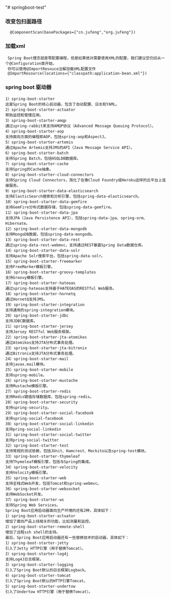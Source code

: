 "# springboot-test"

### 改变包扫面路径
      @ComponentScan(basePackages={"cn.jufeng","org.jufeng"})
### 加载xml
     Spring Boot理念就是零配置编程，但是如果绝对需要使用XML的配置，我们建议您仍旧从一个@Configuration类开始，
     你可以使用@ImportResouce注解加载XML配置文件
     @ImportResource(locations={"classpath:application-bean.xml"})

### spring boot 驱动器
    1）spring-boot-starter
    这是Spring Boot的核心启动器，包含了自动配置、日志和YAML。
    2）spring-boot-starter-actuator
    帮助监控和管理应用。
    3）spring-boot-starter-amqp
    通过spring-rabbit来支持AMQP协议（Advanced Message Queuing Protocol）。
    4）spring-boot-starter-aop
    支持面向方面的编程即AOP，包括spring-aop和AspectJ。
    5）spring-boot-starter-artemis
    通过Apache Artemis支持JMS的API（Java Message Service API）。
    6）spring-boot-starter-batch
    支持Spring Batch，包括HSQLDB数据库。
    7）spring-boot-starter-cache
    支持Spring的Cache抽象。
    8）spring-boot-starter-cloud-connectors
    支持Spring Cloud Connectors，简化了在像Cloud Foundry或Heroku这样的云平台上连接服务。
    9）spring-boot-starter-data-elasticsearch
    支持ElasticSearch搜索和分析引擎，包括spring-data-elasticsearch。
    10）spring-boot-starter-data-gemfire
    支持GemFire分布式数据存储，包括spring-data-gemfire。
    11）spring-boot-starter-data-jpa
    支持JPA（Java Persistence API），包括spring-data-jpa、spring-orm、Hibernate。
    12）spring-boot-starter-data-mongodb
    支持MongoDB数据，包括spring-data-mongodb。
    13）spring-boot-starter-data-rest
    通过spring-data-rest-webmvc，支持通过REST暴露Spring Data数据仓库。
    14）spring-boot-starter-data-solr
    支持Apache Solr搜索平台，包括spring-data-solr。
    15）spring-boot-starter-freemarker
    支持FreeMarker模板引擎。
    16）spring-boot-starter-groovy-templates
    支持Groovy模板引擎。
    17）spring-boot-starter-hateoas
    通过spring-hateoas支持基于HATEOAS的RESTful Web服务。
    18）spring-boot-starter-hornetq
    通过HornetQ支持JMS。
    19）spring-boot-starter-integration
    支持通用的spring-integration模块。
    20）spring-boot-starter-jdbc
    支持JDBC数据库。
    21）spring-boot-starter-jersey
    支持Jersey RESTful Web服务框架。
    22）spring-boot-starter-jta-atomikos
    通过Atomikos支持JTA分布式事务处理。
    23）spring-boot-starter-jta-bitronix
    通过Bitronix支持JTA分布式事务处理。
    24）spring-boot-starter-mail
    支持javax.mail模块。
    25）spring-boot-starter-mobile
    支持spring-mobile。
    26）spring-boot-starter-mustache
    支持Mustache模板引擎。
    27）spring-boot-starter-redis
    支持Redis键值存储数据库，包括spring-redis。
    28）spring-boot-starter-security
    支持spring-security。
    29）spring-boot-starter-social-facebook
    支持spring-social-facebook
    30）spring-boot-starter-social-linkedin
    支持pring-social-linkedin
    31）spring-boot-starter-social-twitter
    支持pring-social-twitter
    32）spring-boot-starter-test
    支持常规的测试依赖，包括JUnit、Hamcrest、Mockito以及spring-test模块。
    33）spring-boot-starter-thymeleaf
    支持Thymeleaf模板引擎，包括与Spring的集成。
    34）spring-boot-starter-velocity
    支持Velocity模板引擎。
    35）spring-boot-starter-web
    支持全栈式Web开发，包括Tomcat和spring-webmvc。
    36）spring-boot-starter-websocket
    支持WebSocket开发。
    37）spring-boot-starter-ws
    支持Spring Web Services。
    Spring Boot应用启动器面向生产环境的还有2种，具体如下：
    1）spring-boot-starter-actuator
    增加了面向产品上线相关的功能，比如测量和监控。
    2）spring-boot-starter-remote-shell
    增加了远程ssh shell的支持。
    最后，Spring Boot应用启动器还有一些替换技术的启动器，具体如下：
    1）spring-boot-starter-jetty
    引入了Jetty HTTP引擎（用于替换Tomcat）。
    2）spring-boot-starter-log4j
    支持Log4J日志框架。
    3）spring-boot-starter-logging
    引入了Spring Boot默认的日志框架Logback。
    4）spring-boot-starter-tomcat
    引入了Spring Boot默认的HTTP引擎Tomcat。
    5）spring-boot-starter-undertow
    引入了Undertow HTTP引擎（用于替换Tomcat）。
